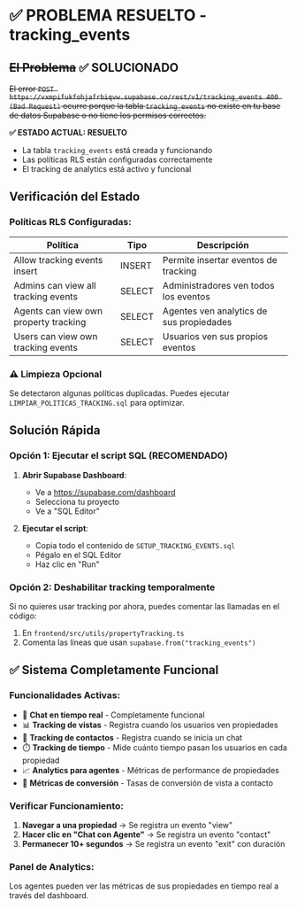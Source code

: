 # ✅ PROBLEMA RESUELTO - tracking_events

## ~~El Problema~~ ✅ SOLUCIONADO

~~El error `POST https://vxmpifukfohjafrbiqvw.supabase.co/rest/v1/tracking_events 400 (Bad Request)` ocurre porque la tabla `tracking_events` no existe en tu base de datos Supabase o no tiene los permisos correctos.~~

**✅ ESTADO ACTUAL: RESUELTO**

- La tabla `tracking_events` está creada y funcionando
- Las políticas RLS están configuradas correctamente
- El tracking de analytics está activo y funcional

## Verificación del Estado

### Políticas RLS Configuradas:

| Política                              | Tipo   | Descripción                              |
| ------------------------------------- | ------ | ---------------------------------------- |
| Allow tracking events insert          | INSERT | Permite insertar eventos de tracking     |
| Admins can view all tracking events   | SELECT | Administradores ven todos los eventos    |
| Agents can view own property tracking | SELECT | Agentes ven analytics de sus propiedades |
| Users can view own tracking events    | SELECT | Usuarios ven sus propios eventos         |

### ⚠️ Limpieza Opcional

Se detectaron algunas políticas duplicadas. Puedes ejecutar `LIMPIAR_POLITICAS_TRACKING.sql` para optimizar.

## Solución Rápida

### Opción 1: Ejecutar el script SQL (RECOMENDADO)

1. **Abrir Supabase Dashboard**:

   - Ve a https://supabase.com/dashboard
   - Selecciona tu proyecto
   - Ve a "SQL Editor"

2. **Ejecutar el script**:
   - Copia todo el contenido de `SETUP_TRACKING_EVENTS.sql`
   - Pégalo en el SQL Editor
   - Haz clic en "Run"

### Opción 2: Deshabilitar tracking temporalmente

Si no quieres usar tracking por ahora, puedes comentar las llamadas en el código:

1. En `frontend/src/utils/propertyTracking.ts`
2. Comenta las líneas que usan `supabase.from("tracking_events")`

## ✅ Sistema Completamente Funcional

### Funcionalidades Activas:

- 💬 **Chat en tiempo real** - Completamente funcional
- 📊 **Tracking de vistas** - Registra cuando los usuarios ven propiedades
- 👥 **Tracking de contactos** - Registra cuando se inicia un chat
- ⏱️ **Tracking de tiempo** - Mide cuánto tiempo pasan los usuarios en cada propiedad
- 📈 **Analytics para agentes** - Métricas de performance de propiedades
- 🎯 **Métricas de conversión** - Tasas de conversión de vista a contacto

### Verificar Funcionamiento:

1. **Navegar a una propiedad** → Se registra un evento "view"
2. **Hacer clic en "Chat con Agente"** → Se registra un evento "contact"
3. **Permanecer 10+ segundos** → Se registra un evento "exit" con duración

### Panel de Analytics:

Los agentes pueden ver las métricas de sus propiedades en tiempo real a través del dashboard.
